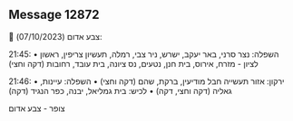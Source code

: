## Message 12872

🔴 צבע אדום (07/10/2023):

21:45:
• השפלה: נצר סרני, באר יעקב, ישרש, ניר צבי, רמלה, תעשיון צריפין, ראשון לציון - מזרח, אירוס, בית חנן, נטעים, נס ציונה, בית עובד, רחובות (דקה וחצי)

21:46:
• ירקון: אזור תעשייה חבל מודיעין, ברקת, שהם (דקה וחצי)
• השפלה: עיינות, גאליה (דקה וחצי, דקה)
• לכיש: בית גמליאל, יבנה, כפר הנגיד (דקה)

צופר - צבע אדום

